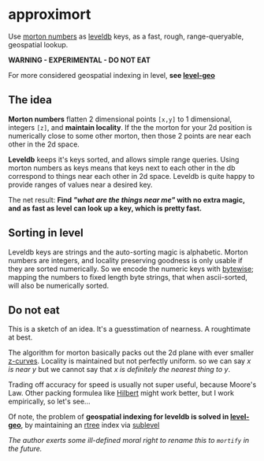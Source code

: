 approximort
===========

Use [morton numbers][1] as [leveldb][2] keys, as a fast, rough, range-queryable, geospatial lookup.

**WARNING - EXPERIMENTAL - DO NOT EAT**

For more considered geospatial indexing in level, **see [level-geo][6]**

## The idea
**Morton numbers** flatten 2 dimensional points `[x,y]` to 1 dimensional, integers `[z]`, and **maintain locality**.
If the the morton for your 2d position is numerically close to some other morton, then those 2 points are near each other in the 2d space.

**Leveldb** keeps it's keys sorted, and allows simple range queries.
Using morton numbers as keys means that keys next to each other in the db correspond to things near each other in 2d space.
Leveldb is quite happy to provide ranges of values near a desired key.

The net result: **Find _"what are the things near me"_ with no extra magic, and as fast as level can look up a key, which is pretty fast.**

## Sorting in level
Leveldb keys are strings and the auto-sorting magic is alphabetic.
Morton numbers are integers, and locality preserving goodness is only usable if they are sorted numerically.
So we encode the numeric keys with [bytewise][3]; mapping the numbers to fixed length byte strings, that when ascii-sorted, will also be numerically sorted.

## Do not eat
This is a sketch of an idea. It's a guesstimation of nearness. A roughtimate at best.

The algorithm for morton basically packs out the 2d plane with ever smaller [z-curves][4].
Locality is maintained but not perfectly uniform. so we can say _x is near y_ but we cannot say that _x is definitely the nearest thing to y_.

Trading off accuracy for speed is usually not super useful, because Moore's Law.
Other packing formulea like [Hilbert][5] might work better, but I work empirically, so let's see...

Of note, the problem of **geospatial indexing for leveldb is solved in [level-geo][6]**, by maintaining an [rtree][7] index via [sublevel][8]

_The author exerts some ill-defined moral right to rename this to `mortify` in the future._

[1]: https://github.com/kkaefer/node-morton
[2]: https://github.com/rvagg/node-levelup
[3]: https://github.com/deanlandolt/bytewise
[4]: http://en.wikipedia.org/wiki/morton-numbers
[5]: ?
[6]: https://www.npmjs.org/package/level-geo
[7]: ?
[8]: ?
